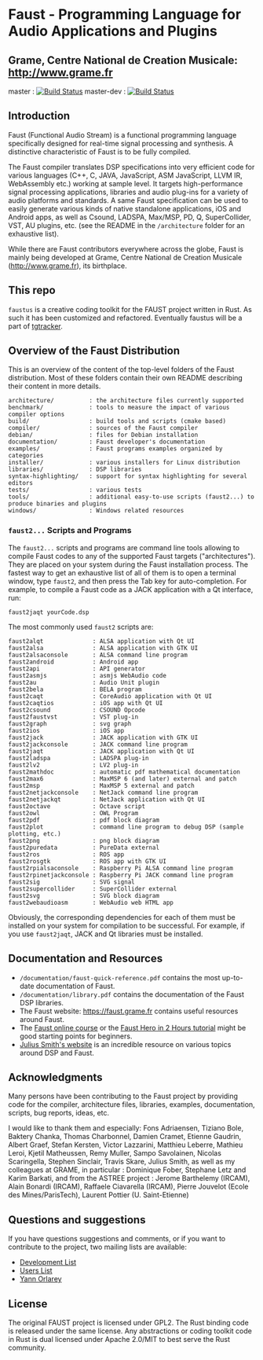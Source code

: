 # Faust - Programming Language for Audio Applications and Plugins

## Grame, Centre National de Creation Musicale: <http://www.grame.fr>

master : [![Build Status](https://travis-ci.org/grame-cncm/faust.svg?branch=master)](https://travis-ci.org/grame-cncm/faust)
master-dev : [![Build Status](https://travis-ci.org/grame-cncm/faust.svg?branch=master-dev)](https://travis-ci.org/grame-cncm/faust)

## Introduction

Faust (Functional Audio Stream) is a functional programming language specifically designed for real-time signal processing and synthesis. A distinctive characteristic of Faust is to be fully compiled.

The Faust compiler translates DSP specifications into very efficient code for various languages (C++, C, JAVA, JavaScript, ASM JavaScript, LLVM IR, WebAssembly etc.) working at sample level. It targets high-performance signal processing applications, libraries and audio plug-ins for a variety of audio platforms and standards. A same Faust specification can be used to easily generate various kinds of native standalone applications, iOS and Android apps, as well as Csound, LADSPA, Max/MSP, PD, Q, SuperCollider, VST, AU plugins, etc. (see the README in the `/architecture` folder for an exhaustive list).

While there are Faust contributors everywhere across the globe, Faust is mainly being developed at Grame, Centre National de Creation Musicale (<http://www.grame.fr>), its birthplace.

## This repo

`faustus` is a creative coding toolkit for the FAUST project written in Rust. As such it has been customized and refactored. Eventually faustus will be a part of [tgtracker](https://github.com/tonal-glyph/tgtracker).

## Overview of the Faust Distribution

This is an overview of the content of the top-level folders of the Faust distribution. Most of these folders contain their own README describing their content in more details.

	architecture/          : the architecture files currently supported
	benchmark/             : tools to measure the impact of various compiler options
	build/                 : build tools and scripts (cmake based)
	compiler/              : sources of the Faust compiler
	debian/                : files for Debian installation
	documentation/         : Faust developer's documentation
	examples/              : Faust programs examples organized by categories
	installer/             : various installers for Linux distribution
	libraries/             : DSP libraries
	syntax-highlighting/   : support for syntax highlighting for several editors
	tests/                 : various tests
	tools/                 : additional easy-to-use scripts (faust2...) to produce binaries and plugins
	windows/               : Windows related resources

### `faust2...` Scripts and Programs

The `faust2...` scripts and programs are command line tools allowing to compile Faust codes to any of the supported Faust targets ("architectures"). They are placed on your system during the Faust installation process. The fastest way to get an exhaustive list of all of them is to open a terminal window, type `faust2`, and then press the Tab key for auto-completion. For example, to compile a Faust code as a JACK application with a Qt interface, run:

	faust2jaqt yourCode.dsp

The most commonly used `faust2` scripts are:

    faust2alqt              : ALSA application with Qt UI
    faust2alsa              : ALSA application with GTK UI
    faust2alsaconsole       : ALSA command line program
    faust2android           : Android app
    faust2api               : API generator
    faust2asmjs             : asmjs WebAudio code
    faust2au                : Audio Unit plugin
    faust2bela              : BELA program
    faust2caqt              : CoreAudio application with Qt UI
    faust2caqtios           : iOS app with Qt UI
    faust2csound            : CSOUND Opcode
    faust2faustvst          : VST plug-in
    faust2graph             : svg graph
    faust2ios               : iOS app
    faust2jack              : JACK application with GTK UI
    faust2jackconsole       : JACK command line program
    faust2jaqt              : JACK application with Qt UI
    faust2ladspa            : LADSPA plug-in
    faust2lv2               : LV2 plug-in
    faust2mathdoc           : automatic pdf mathematical documentation
    faust2max6              : MaxMSP 6 (and later) external and patch
    faust2msp               : MaxMSP 5 external and patch
    faust2netjackconsole    : NetJack command line program
    faust2netjackqt         : NetJack application with Qt UI
    faust2octave            : Octave script
    faust2owl               : OWL Program
    faust2pdf               : pdf block diagram
    faust2plot              : command line program to debug DSP (sample plotting, etc.)
    faust2png               : png block diagram
    faust2puredata          : PureData external
    faust2ros               : ROS app
    faust2rosgtk            : ROS app with GTK UI
    faust2rpialsaconsole    : Raspberry Pi ALSA command line program
    faust2rpinetjackconsole : Raspberry Pi JACK command line program
    faust2sig               : SVG signal
    faust2supercollider     : SuperCollider external
    faust2svg               : SVG block diagram
    faust2webaudioasm       : WebAudio web HTML app

Obviously, the corresponding dependencies for each of them must be installed on your system for compilation to be successful. For example, if you use `faust2jaqt`, JACK and Qt libraries must be installed.

## Documentation and Resources

* `/documentation/faust-quick-reference.pdf` contains the most up-to-date documentation of Faust.
* `/documentation/library.pdf` contains the documentation of the Faust DSP libraries.
* The Faust website: <https://faust.grame.fr> contains useful resources around Faust.
* The [Faust online course](https://ccrma.stanford.edu/~rmichon/faustWorkshops/course2015/) or the [Faust Hero in 2 Hours tutorial](https://ccrma.stanford.edu/~rmichon/faustTutorials/#faust-hero-in-2-hours) might be good starting points for beginners.
* [Julius Smith's website](https://ccrma.stanford.edu/~jos) is an incredible resource on various topics around DSP and Faust.

## Acknowledgments

Many persons have been contributing to the Faust project by
providing code for the compiler, architecture files, libraries,
examples, documentation, scripts, bug reports, ideas, etc.

I would like to thank them and especially: Fons Adriaensen, Tiziano
Bole, Baktery Chanka, Thomas Charbonnel, Damien Cramet, Etienne
Gaudrin, Albert Graef, Stefan Kersten, Victor Lazzarini, Matthieu
Leberre, Mathieu Leroi, Kjetil Matheussen, Remy Muller, Sampo
Savolainen, Nicolas Scaringella, Stephen Sinclair, Travis Skare,
Julius Smith, as well as my colleagues at GRAME, in particular :
Dominique Fober, Stephane Letz and Karim Barkati, and from the
ASTREE project : Jerome Barthelemy (IRCAM), Alain Bonardi (IRCAM),
Raffaele Ciavarella (IRCAM), Pierre Jouvelot (Ecole des
Mines/ParisTech), Laurent Pottier (U. Saint-Etienne)

## Questions and suggestions

If you have questions suggestions and comments, or if you want to
contribute to the project, two mailing lists are available:
- [Development List](https://lists.sourceforge.net/lists/listinfo/faudiostream-devel)
- [Users List](https://lists.sourceforge.net/lists/listinfo/faudiostream-users)
- [Yann Orlarey](https://github.com/orlarey)

## License

The original FAUST project is licensed under GPL2. The Rust binding code is released under the same license. Any abstractions or coding toolkit code in Rust is dual licensed under Apache 2.0/MIT to best serve the Rust community.